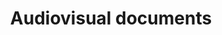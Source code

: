 ---
title: Audiovisual documents
longTitle: 'Audiovisual documents'
tags:
- gccommon
usedFor:
- "[[Multimedia]]"
---